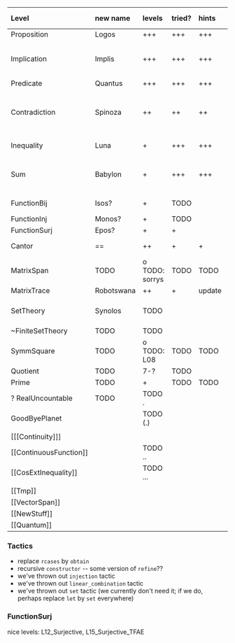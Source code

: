 
| Level                  | new name   | levels         | tried? | hints  | story  | summary    | picture     | desirable changes                                                            |
|:-----------------------|:-----------|:---------------|:-------|:-------|:-------|:-----------|:------------|:-----------------------------------------------------------------------------|
| Proposition            | Logos      | +++            | +++    | +++    | +++    | +          | +++         |                                                                              |
| Implication            | Implis     | +++            | +++    | +++    | ++     | o (update) | +++         | (check trans tactic for implications? -- Jon has added it to level 9)        |
| Predicate              | Quantus    | +++            | +++    | +++    | +++    | +          | +++         |                                                                              |
| Contradiction          | Spinoza    | ++             | ++     | ++     | ++     |            | +++         | TODO: add TFAE tactics (used in boss of FunctionSurj); also add WLOG tactic? |
| Inequality             | Luna       | +              | +++    | +++    | +++    |            | +++         | add some help for Analysis-level                                             |
| Sum                    | Babylon    | +              | +++    | +++    | +++    |            | +++         | TODO: add sum over zeroes, adding over singleton                             |
| FunctionBij            | Isos?      | +              | TODO   |        | TODO   |            | TODO        | remove linear_combination                                                    |
| FunctionInj            | Monos?     | +              | TODO   |        | TODO   |            | TODO        |                                                                              |
| FunctionSurj           | Epos?      | +              | +      |        | TODO   |            | TODO        |                                                                              |
| Cantor                 | ==         | ++             | +      | +      | +      |            | +++         | move first problem somewhere else                                            |
| MatrixSpan             | TODO       | o TODO: sorrys | TODO   | TODO   | TODO   |            | TODO        |                                                                              |
| MatrixTrace            | Robotswana | ++             | +      | update | update |            | +++         |                                                                              |
| SetTheory              | Synolos    | TODO           |        |        |        |            | ??          | (add intervals?? -- only necessary for analysis)                             |
| ~FiniteSetTheory       | TODO       | TODO           |        |        |        |            | TODO        |                                                                              |
| SymmSquare             | TODO       | o TODO: L08    | TODO   | TODO   | TODO   |            | TODO        |                                                                              |
| Quotient               | TODO       | 7-?            | TODO   |        | TODO   |            | TODO        |                                                                              |
| Prime                  | TODO       | +              | TODO   | TODO   | TODO   |            | TODO        |                                                                              |
| ? RealUncountable      | TODO       | TODO .         |        |        |        |            |             |                                                                              |
| GoodByePlanet          |            | TODO (.)       |        |        |        |            | Spacecraft? |                                                                              |
|                        |            |                |        |        |        |            |             |                                                                              |
| [[[Continuity]]]       |            |                |        |        |        |            |             |                                                                              |
| [[ContinuousFunction]] |            | TODO ..        |        |        |        |            |             |                                                                              |
| [[CosExtInequality]]   |            | TODO ...       |        |        |        |            |             |                                                                              |
|                        |            |                |        |        |        |            |             |                                                                              |
| [[Tmp]]                |            |                |        |        |        |            |             |                                                                              |
| [[VectorSpan]]         |            |                |        |        |        |            |             |                                                                              |
| [[NewStuff]]           |            |                |        |        |        |            |             |                                                                              |
| [[Quantum]]            |            |                |        |        |        |            |             |                                                                              |

### Tactics

- replace `rcases` by `obtain`
- recursive `constructor` -- some version of `refine`??
- we've thrown out `injection` tactic
- we've thrown out `linear_combination` tactic
- we've thrown out `set` tactic (we currently don't need it; if we do, perhaps replace `let` by `set` everywhere)

### FunctionSurj

nice levels: L12_Surjective, L15_Surjective_TFAE
